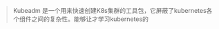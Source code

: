 >Kubeadm 是一个用来快速创建K8s集群的工具包，它屏蔽了kubernetes各个组件之间的复杂性。能够让才学习kubernetes的
<!--stackedit_data:
eyJoaXN0b3J5IjpbMTQ3NzQ4NDM1NywtMTA3MDU3Nzk2MiwxMz
UwOTk5ODQ3XX0=
-->